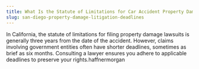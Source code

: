 ```yaml
---
title: What Is the Statute of Limitations for Car Accident Property Damage Claims in San Diego?
slug: san-diego-property-damage-litigation-deadlines
---
```


In California, the statute of limitations for filing property damage lawsuits is generally three years from the date of the accident. However, claims involving government entities often have shorter deadlines, sometimes as brief as six months. Consulting a lawyer ensures you adhere to applicable deadlines to preserve your rights.haffnermorgan
